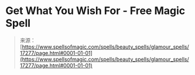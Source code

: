 <!--yml
category: 未分类
date: 2024-06-12 18:58:14
-->

# Get What You Wish For - Free Magic Spell

> 来源：[https://www.spellsofmagic.com/spells/beauty_spells/glamour_spells/17277/page.html#0001-01-01](https://www.spellsofmagic.com/spells/beauty_spells/glamour_spells/17277/page.html#0001-01-01)